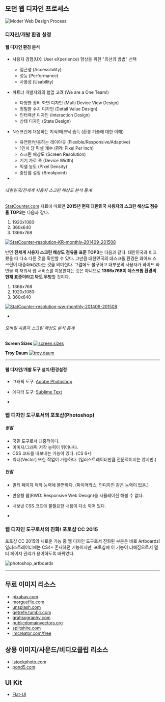 ## 모던 웹 디자인 프로세스

![Moder Web Design Process](../__assets__/featured_adobe.jpg)

### 디자인/개발 환경 설정

#### 웹 디자인 환경 분석

- 사용자 경험(UX: User eXperience) 향상을 위한 "최선의 방법" 선택
	- 접근성 (Accessibility)
	- 성능 (Performance)
	- 사용성 (Usability)

- 파트너 개발자와의 협업 고려 (We are a One Team!)
	- 다양한 장비 화면 디자인 (Multi Device View Design)
	- 정밀한 수치 디자인 (Detail Value Design)
	- 인터랙션 디자인 (Interaction Design)
	- 상태 디자인 (State Design)

- N스크린에 대응하는 지식/테크닉 습득 (환경 기술에 대한 이해)
	- 유연한/반응하는 레이아웃 (Flexible/Responsive/Adaptive)
	- 1인치 당 픽셀 개수 (PPI: Pixel Per Inch)
	- 스크린 해상도 (Screen Resolution)
	- 기기 가로 폭 (Device Width)
	- 픽셀 농도 (Pixel Density)
	- 중단점 설정 (Breakpoint)

-

###### 대한민국/전세계 사용자 스크린 해상도 분석 통계

[StatCounter.com](http://statcounter.com/) 자료에 따르면 **2015년 현재 대한민국 사용자의 스크린 해상도 점유율 TOP3**는 다음과 같다.

1. 1920x1080
2. 360x640
3. 1366x768

[![StatCounter-resolution-KR-monthly-201409-201508](../__assets__/StatCounter-resolution-KR-monthly-201409-201508.png)](http://gs.statcounter.com/#desktop+mobile+tablet-resolution-KR-monthly-201409-201508)

반면 **전세계 사용자 스크린 해상도 점유율 표준 TOP3**는 다음과 같다. 대한민국과 비교했을 때 다소 다른 것을 확인할 수 있다. 그만큼 대한민국의 데스크톱 환경은 와이드 스크린이 대중화되었다는 것을 의미한다.
그럼에도 불구하고 대부분의 사용자가 와이드 화면을 꽉 채워서 웹 서비스를 이용한다는 것은 아니므로 **1366x768이 데스크톱 환경의 현재 표준이라고 봐도 무방**할 것이다.

1. 1366x768
2. 1920x1080
3. 360x640

[![StatCounter-resolution-ww-monthly-201409-201508](../__assets__/StatCounter-resolution-ww-monthly-201409-201508.png)](http://gs.statcounter.com/#desktop+mobile+tablet-resolution-ww-monthly-201409-201508)

-

###### 모바일 사용자 스크린 해상도 분석 통계

**Screen Sizes**
[![screen.sizes](../__assets__/screen.sizes.png)](http://screensiz.es/phone)

**Troy Daum**
[![troy.daum](../__assets__/troy.daum.png)](http://screensiz.es/phone)

---

#### 웹 디자인/개발 도구 설치/환경설정

- 그래픽 도구: [Adobe Photoshop](http://url.yamoo9.net/pscc2015)
- 에디터 도구: [Sublime Text](http://www.sublimetext.com/3)

-

### 웹 디자인 도구로서의 포토샵(Photoshop)

##### 장점

- 국민 도구로서 대중적이다.
- 이미지/그래픽 저작 능력이 뛰어나다.
- CSS 코드를 내보내는 기능이 있다. (CS 6+)
- 벡터(Vector) 또한 작업이 가능하다. (일러스트레이터만큼 전문적이지는 않지만.)

##### 단점

- 멀티 페이지 제작 능력에 불편하다. (파이어웍스, 인디자인 같은 능력이 없음.)
- 반응형 웹(RWD: Responsive Web Design)을 시뮬레이션 해볼 수 없다.
- 내보낸 CSS 코드에 불필요한 내용이 다소 끼어 있다.

-

### 웹 디자인 도구로서의 진화! 포토샵 CC 2015

포토샵 CC 2015의 새로운 기능 중 웹 디자인 도구로서 진화된 부분은 바로 Artboards!
일러스트레이터에는 CS4+ 존재하던 기능이지만, 포토샵에 이 기능이 더해짐으로서 멀티 페이지 관리가 용이하도록 바뀌었다.

![photoshop_artboards](../__assets__/photoshop_artboards.jpg)

---

## 무료 이미지 리소스

- [pixabay.com](https://pixabay.com/)
- [morguefile.com](http://www.morguefile.com/)
- [unsplash.com](https://unsplash.com/)
- [getrefe.tumblr.com](http://getrefe.tumblr.com/)
- [gratisography.com](http://www.gratisography.com/)
- [publicdomainvectors.org](http://publicdomainvectors.org/)
- [splitshire.com](http://www.splitshire.com/)
- [imcreator.com/free](http://www.imcreator.com/free)


## 상용 이미지/사운드/비디오클립 리소스

- [istockphoto.com](http://www.istockphoto.com/)
- [pond5.com](http://www.pond5.com/)


## UI Kit

- [Flat-UI](http://designmodo.github.io/Flat-UI/)
